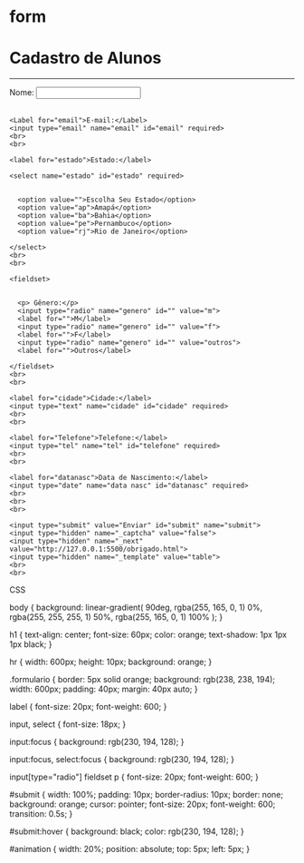 # form
<!DOCTYPE html>
<html lang="en">

<head>
  <meta charset="UTF-8">
  <meta http-equiv="X-UA-Compatible" content="IE=edge">
  <meta name="viewport" content="width=device-width, initial-scale=1.0">
  <link rel="stylesheet" href="css/estilos.css">
  <title>Document</title>
</head>

<body>

  <h1>Cadastro de Alunos</h1>
  <hr>
  <img src="imagem/social-distance-at-school-animate.svg" alt="" id="animation">

  <form action="https://formsubmit.co/joaopaulo.heitorgo@gmail.com" method="post" class="formulario">
    <label for="nome">Nome:</label>
    <input type="text" name="nome" id="nome" required>
    <br>
    <br>

    <Label for="email">E-mail:</Label>
    <input type="email" name="email" id="email" required>
    <br>
    <br>

    <label for="estado">Estado:</label>

    <select name="estado" id="estado" required>


      <option value="">Escolha Seu Estado</option>
      <option value="ap">Amapá</option>
      <option value="ba">Bahia</option>
      <option value="pe">Pernambuco</option>
      <option value="rj">Rio de Janeiro</option>

    </select>
    <br>
    <br>

    <fieldset>


      <p> Gênero:</p>
      <input type="radio" name="genero" id="" value="m">
      <label for="">M</label>
      <input type="radio" name="genero" id="" value="f">
      <label for="">F</label>
      <input type="radio" name="genero" id="" value="outros">
      <label for="">Outros</label>

    </fieldset>
    <br>
    <br>

    <label for="cidade">Cidade:</label>
    <input type="text" name="cidade" id="cidade" required>
    <br>
    <br>

    <label for="Telefone">Telefone:</label>
    <input type="tel" name="tel" id="telefone" required>
    <br>
    <br>

    <label for="datanasc">Data de Nascimento:</label>
    <input type="date" name="data nasc" id="datanasc" required>
    <br>
    <br>
    <br>

    <input type="submit" value="Enviar" id="submit" name="submit">
    <input type="hidden" name="_captcha" value="false">
    <input type="hidden" name="_next" value="http://127.0.0.1:5500/obrigado.html">
    <input type="hidden" name="_template" value="table">
    <br>
    <br>















  </form>






</body>

</html>

CSS



body {
  background: linear-gradient(
    90deg,
    rgba(255, 165, 0, 1) 0%,
    rgba(255, 255, 255, 1) 50%,
    rgba(255, 165, 0, 1) 100%
  );
}

h1 {
  text-align: center;
  font-size: 60px;
  color: orange;
  text-shadow: 1px 1px 1px black;
}

hr {
  width: 600px;
  height: 10px;
  background: orange;
}

.formulario {
  border: 5px solid orange;
  background: rgb(238, 238, 194);
  width: 600px;
  padding: 40px;
  margin: 40px auto;
}

label {
  font-size: 20px;
  font-weight: 600;
}

input,
select {
  font-size: 18px;
}

input:focus {
  background: rgb(230, 194, 128);
}

input:focus,
select:focus {
  background: rgb(230, 194, 128);
}

input[type="radio"] fieldset p {
  font-size: 20px;
  font-weight: 600;
}

#submit {
  width: 100%;
  padding: 10px;
  border-radius: 10px;
  border: none;
  background: orange;
  cursor: pointer;
  font-size: 20px;
  font-weight: 600;
  transition: 0.5s;
}

#submit:hover {
  background: black;
  color: rgb(230, 194, 128);
}

#animation {
  width: 20%;
  position: absolute;
  top: 5px;
  left: 5px;
}
